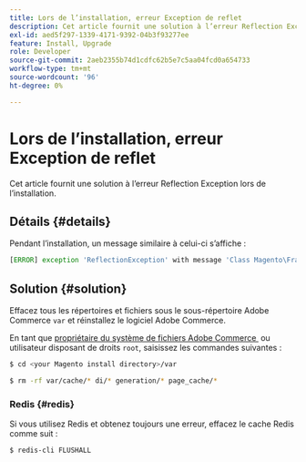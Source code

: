 ```yaml
---
title: Lors de l’installation, erreur Exception de reflet
description: Cet article fournit une solution à l’erreur Reflection Exception lors de l’installation.
exl-id: aed5f297-1339-4171-9392-04b3f93277ee
feature: Install, Upgrade
role: Developer
source-git-commit: 2aeb2355b74d1cdfc62b5e7c5aa04fcd0a654733
workflow-type: tm+mt
source-wordcount: '96'
ht-degree: 0%

---
```


# Lors de l’installation, erreur Exception de reflet

Cet article fournit une solution à l’erreur Reflection Exception lors de l’installation.

## Détails {#details}

Pendant l’installation, un message similaire à celui-ci s’affiche :

```php
[ERROR] exception 'ReflectionException' with message 'Class Magento\Framework\StoreManagerInterface does not exist' in /<path>/lib/internal/Magento/Framework/Code/Reader/ClassReader.php
```

## Solution {#solution}

Effacez tous les répertoires et fichiers sous le sous-répertoire Adobe Commerce `var` et réinstallez le logiciel Adobe Commerce.

En tant que [&#x200B; propriétaire du système de fichiers Adobe Commerce &#x200B;](https://experienceleague.adobe.com/fr/docs/commerce-operations/installation-guide/prerequisites/file-system/overview) ou utilisateur disposant de droits `root`, saisissez les commandes suivantes :

```bash
$ cd <your Magento install directory>/var
```

```bash
$ rm -rf var/cache/* di/* generation/* page_cache/*
```

### Redis {#redis}

Si vous utilisez Redis et obtenez toujours une erreur, effacez le cache Redis comme suit :

```bash
$ redis-cli FLUSHALL
```
